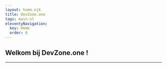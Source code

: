 ```yaml
---
layout: home.njk
title: DevZone.one
tags: main-nl
eleventyNavigation:
  key: Home
  order: 0
---
```


## Welkom bij DevZone.one !

---